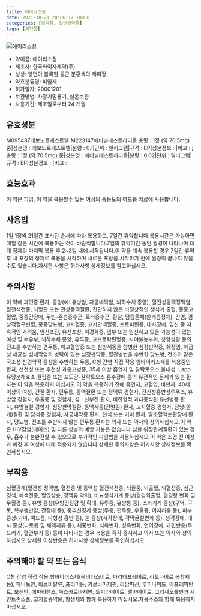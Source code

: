 ```yaml
---
title: 에이리스정
date: 2021-10-21 20:06:17 +0800
categories: [의약품, 일반의약품]
tags: [의약품]
---
```

![에이리스정](https://nedrug.mfds.go.kr/pbp/cmn/itemImageDownload/147921230658400088)

- 약이름: 에이리스정
- 제조사: 한국화이자제약(주)
- 성상: 양면이 볼록한 둥근 분홍색의 제피정
- 약효분류명: 피임제
- 허가일자: 20001201
- 보관방법: 차광기밀용기, 실온보관   
- 사용기간: 제조일로부터 24 개월
## 유효성분
M095487레보노르게스트렐|M223147에티닐에스트라디올
총량 : 1정 (약 70.5mg) 중|성분명 : 레보노르게스트렐|분량 : 0.1|단위 : 밀리그램|규격 : EP|성분정보 : |비고 : ;총량 : 1정 (약 70.5mg) 중|성분명 : 에티닐에스트라디올|분량 : 0.02|단위 : 밀리그램|규격 : EP|성분정보 : |비고 :
## 효능효과
이 약은 피임, 이 약을 복용할수 있는 여성의 중등도의 여드름 치료에 사용합니다.
## 사용법
1일 1정씩 21일간 표시된 순서에 따라 복용하고, 7일간 휴약합니다.복용시간은 가능하면 매일 같은 시간에 복용하는 것이 바람직합니다.7일의 휴약기간 동안 월경이 나타나며 대개 정제의 마지막 복용 후 2~3일 내에 시작됩니다.이 약을 계속 복용할 경우 7일간 휴약 후 새 포장의 정제로 복용을 시작하며 새로운 포장을 시작하기 전에 월경이 끝나지 않을 수도 있습니다.자세한 사항은 허가사항 상세정보를 참고하십시오.
## 주의사항
이 약에 과민증 환자, 종양(예: 유방암, 자궁내막암, 뇌하수체 종양), 혈전성동맥정맥염, 혈전색전증, 뇌혈관 또는 관상동맥질환, 진단하지 않은 비정상적인 생식기 출혈, 중증고혈압, 중증간장애, 두빈-존슨증후군, 로터증후군, 황달, 담즙울체(쓸개즙정체), 간염, 겸상적혈구빈혈, 중증당뇨병, 고지혈증, 고지단백혈증, 포르피린증, 대사장애, 임신 중 지속적인 가려움, 임신포진, 유천포창, 이경화증, 임부 또는 임신하고 있을 가능성이 있는 여성 및 수유부, 뇌하수체 종양, 유루증, 고프로락틴혈증, 시야불능부위, 성형섬광 등의 전조를 수반하는 편두통, 폐고혈압증 또는 심방세동을 합병한 심장판막증, 췌장염, 아급성 세균성 심내막염의 병력이 있는 심장판막증, 혈관병변을 수반한 당뇨병, 전조와 같은 국소성 신경학적 증상을 수반하는 두통, C형 간염 직접 작용 항바이러스제를 복용중인 환자, 선천성 또는 후천성 과응고병증, 35세 이상 흡연자 및 갈락토오스 불내성, Lapp 유당분해효소 결핍증 또는 포도당-갈락토오스 흡수장애 등의 유전적인 문제가 있는 환자는 이 약을 복용하지 마십시오.이 약을 복용하기 전에 흡연자, 고혈압, 비만자, 40세 이상의 여성, 간질 환자, 편두통, 동맥질환 또는 정맥류 경험자, 전신성홍반성루푸스, 유방암 경험자, 우울증 및 경험자, 심ㆍ신부전 환자, 비전형적 과다증식된 유선병증 환자, 유방결절 경험자, 심장판막질환, 동맥세동(잔떨림) 환자, 고지혈증 경험자, 담낭(쓸개)질환 및 담석증 경험자, 자궁내막증 환자, 천식 또는 기미 환자, 말초혈액순환장애 환자, 당뇨병, 전조를 수반하지 않는 편두통 환자는 의사 또는 약사와 상의하십시오.이 약은 HIV감염(에이즈) 및 다른 성병의 예방 기능은 없습니다.심한 위장관계질환이 있는 경우, 흡수가 불완전할 수 있으므로 부가적인 피임법을 사용하십시오.이 약은 초경 전 여성과 폐경 후 여성에 대해 적용되지 않습니다.상세한 주의사항은 허가사항 상세정보를 확인하십시오.
## 부작용
심혈관계(혈전성 정맥염, 혈전증 및 동맥성 혈전색전증, 뇌졸중, 뇌출혈, 뇌혈전증, 심근경색, 폐색전증, 혈압상승, 정맥류 악화), 비뇨생식기계 증상(월경외출혈, 월경량 변화 및 무월경 등), 유방 증상(유방긴장감 및 확대, 유루증, 유방통 등), 소화기계 증상(구역, 구토, 복부팽만감, 간장애 등), 중추신경계 증상(두통, 편두통, 우울증, 어지러움 등), 피부 증상(기미, 여드름, 다형성 홍반 등), 눈 증상(시각장애, 각막굴절변화 등), 청각장애, 대사 증상(나트륨 및 체액저류 등), 체중변화, 식욕변화, 성욕변화, 언어장애, 과민반응(두드러기, 혈관부기 등) 등이 나타나는 경우 복용을 즉각 중지하고 의사 또는 약사와 상의하십시오.상세한 이상반응은 허가사항 상세정보를 확인하십시오.
## 주의해야 할 약 또는 음식
C형 간염 직접 작용 항바이러스제(옴비타스비르, 파리타프레비르, 리토나비르 복합제 등), 페니토인, 바르비탈류, 프리미돈, 카르바마제핀, 리팜피신, 루피나미드, 아프레피탄트, 보센탄, 에파비렌즈, 옥스카르바제핀, 토피라메이트, 펠바메이트, 그리세오풀빈과 세인트존스풀, 고지혈증약물, 항생제와 함께 복용하지 마십시오.자몽주스와 함께 복용하지 마십시오.
